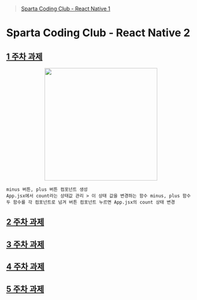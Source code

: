 > [Sparta Coding Club - React Native 1](https://github.com/nezhitsya/Sparta_React_Native)

# Sparta Coding Club - React Native 2

## [1 주차 과제]()

<p align="center">
  <img width="300" src="https://user-images.githubusercontent.com/60697742/150051120-f62213c8-2885-42c2-9bf8-8ac9db47ce37.MP4">
</p>

```
minus 버튼, plus 버튼 컴포넌트 생성
App.jsx에서 count라는 상태값 관리 > 이 상태 값을 변경하는 함수 minus, plus 함수
두 함수를 각 컴포넌트로 넘겨 버튼 컴포넌트 누르면 App.jsx의 count 상태 변경
```

## [2 주차 과제]()

## [3 주차 과제]()

## [4 주차 과제]()

## [5 주차 과제]()
